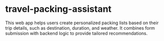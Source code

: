 # travel-packing-assistant
This web app helps users create personalized packing lists based on their trip details, such as destination, duration, and weather. It combines form submission with backend logic to provide tailored recommendations.
